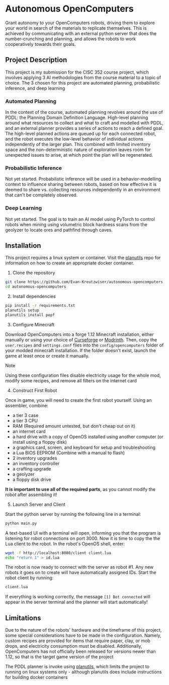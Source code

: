 # Autonomous OpenComputers

Grant autonomy to your OpenComputers robots, driving them to explore your world in search of the materials to replicate themselves. This is achieved by communicating with an external python server that does the number-crunching and planning, and allows the robots to work cooperatively towards their goals.

## Project Description

This project is my submission for the CISC 352 course project, which involves applying 3 AI methodologies from the course material to a topic of choice. The 3 chosen for this project are automated planning, probabilistic inference, and deep learning

### Automated Planning

In the context of the course, automated planning revolves around the use of PDDL: the Planning Domain Definition Language. High-level planning around what resources to collect and what to craft and modelled with PDDL, and an external planner provides a series of actions to reach a defined goal. The high-level planned actions are queued up for each connected robot, and the robot executes the low-level behavior of individual actions independently of the larger plan. This combined with limited inventory space and the non-deterministic nature of exploration leaves room for unexpected issues to arise, at which point the plan will be regenerated. 

### Probabilistic Inference

Not yet started. Probabilistic inference will be used in a behavior-modelling context to influence sharing between robots, based on how effective it is deemed to share vs. collecting resources independently in an environment that can't be completely observed.

### Deep Learning

Not yet started. The goal is to train an AI model using PyTorch to control robots when mining using volumetric block hardness scans from the geolyzer to locate ores and pathfind through caves. 

## Installation

This project requires a linux system or container. Visit the [planutils](https://github.com/AI-Planning/planutils/tree/main) repo for information on how to create an appropriate docker container.

1. Clone the repository
```sh
git clone https://github.com/Evan-Kreutzwiser/autonomous-opencomputers.git
cd autonomous-opencomputers
```

2. Install dependencies
```sh
pip install -r requirements.txt
planutils setup
planutils install popf
```

3. Configure Minecraft

Download OpenComputers into a forge 1.12 Minecraft installation, either manually or using your choice of [Curseforge](https://www.curseforge.com/minecraft/mc-mods/opencomputers) or [Modrinth](https://modrinth.com/mod/opencomputers). Then, copy the `user.recipes` and `settings.conf` files into the `config/opencomputers` folder of your modded minecraft installation. If the folder doesn't exist, launch the game at least once or create it manually.

> [!NOTE]   
> Using these configuration files disable electricity usage for the whole mod, modify some recipes, and remove all filters on the internet card 

4. Construct First Robot

Once in game, you will need to create the first robot yourself. Using an assembler, combine:
- a tier 3 case
- a tier 3 CPU
- RAM (Required amount untested, but don't cheap out on it)
- an internet card
- a hard drive with a copy of OpenOS installed using another computer (or install using a floppy disk)
- a graphics card, screen, and keyboard for setup and troubleshooting
- a Lua BIOS EEPROM (Combine with a manual to flash)
- 2 inventory upgrades
- an inventory controller
- a crafting upgrade
- a geolyzer
- a floppy disk drive

**It is important to use all of the required parts**, as you cannot modify the robot after assembling it!

5. Launch Server and Client

Start the python server by running the following line in a terminal:
```sh
python main.py
```

A text-based UI with a terminal will open, informing you that the program is listening for robot connections on port 3000. Now it is time to copy the the Lua client to the robot. In the robot's OpenOS shell, enter:

```sh
wget -f http://localhost:8080/client client.lua
echo "return 1" > id.lua
```

The robot is now ready to connect with the server as robot #1. Any new robots it goes on to create will have automatically assigned IDs. Start the robot client by running:

```sh
client.lua
```

If everything is working correctly, the message `[1] Bot connected` will appear in the server terminal and the planner will start automatically!

## Limitations

Due to the nature of the robots' hardware and the timeframe of this project, some special considerations have to be made in the configuration. Namely, custom recipes are provided for items that require paper, clay, or mob drops, and electricity consumption must be disabled. Additionally, OpenComputers has not officially been released for versions newer than 1.12, so that is the target game version of the project

The PDDL planner is invoke using [planutils](https://github.com/AI-Planning/planutils/tree/main), which limits the project to running on linux systems only - although planutils does include instructions for building docker containers
